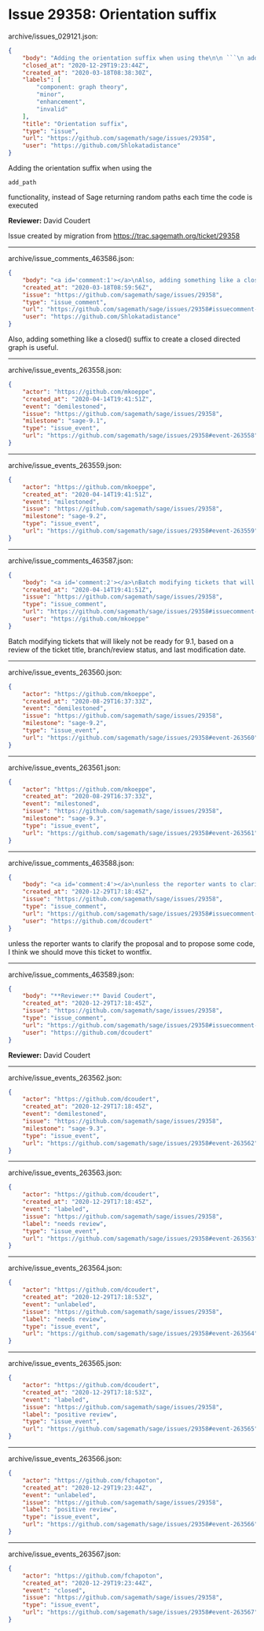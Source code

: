 # Issue 29358: Orientation suffix

archive/issues_029121.json:
```json
{
    "body": "Adding the orientation suffix when using the\n\n ```\n add_path\n```\n functionality, instead of Sage returning random paths each time the code is executed\n\n**Reviewer:** David Coudert\n\nIssue created by migration from https://trac.sagemath.org/ticket/29358\n\n",
    "closed_at": "2020-12-29T19:23:44Z",
    "created_at": "2020-03-18T08:38:30Z",
    "labels": [
        "component: graph theory",
        "minor",
        "enhancement",
        "invalid"
    ],
    "title": "Orientation suffix",
    "type": "issue",
    "url": "https://github.com/sagemath/sage/issues/29358",
    "user": "https://github.com/Shlokatadistance"
}
```
Adding the orientation suffix when using the

 ```
 add_path
```
 functionality, instead of Sage returning random paths each time the code is executed

**Reviewer:** David Coudert

Issue created by migration from https://trac.sagemath.org/ticket/29358





---

archive/issue_comments_463586.json:
```json
{
    "body": "<a id='comment:1'></a>\nAlso, adding something like a closed() suffix to create a closed directed graph is useful.",
    "created_at": "2020-03-18T08:59:56Z",
    "issue": "https://github.com/sagemath/sage/issues/29358",
    "type": "issue_comment",
    "url": "https://github.com/sagemath/sage/issues/29358#issuecomment-463586",
    "user": "https://github.com/Shlokatadistance"
}
```

<a id='comment:1'></a>
Also, adding something like a closed() suffix to create a closed directed graph is useful.



---

archive/issue_events_263558.json:
```json
{
    "actor": "https://github.com/mkoeppe",
    "created_at": "2020-04-14T19:41:51Z",
    "event": "demilestoned",
    "issue": "https://github.com/sagemath/sage/issues/29358",
    "milestone": "sage-9.1",
    "type": "issue_event",
    "url": "https://github.com/sagemath/sage/issues/29358#event-263558"
}
```



---

archive/issue_events_263559.json:
```json
{
    "actor": "https://github.com/mkoeppe",
    "created_at": "2020-04-14T19:41:51Z",
    "event": "milestoned",
    "issue": "https://github.com/sagemath/sage/issues/29358",
    "milestone": "sage-9.2",
    "type": "issue_event",
    "url": "https://github.com/sagemath/sage/issues/29358#event-263559"
}
```



---

archive/issue_comments_463587.json:
```json
{
    "body": "<a id='comment:2'></a>\nBatch modifying tickets that will likely not be ready for 9.1, based on a review of the ticket title, branch/review status, and last modification date.",
    "created_at": "2020-04-14T19:41:51Z",
    "issue": "https://github.com/sagemath/sage/issues/29358",
    "type": "issue_comment",
    "url": "https://github.com/sagemath/sage/issues/29358#issuecomment-463587",
    "user": "https://github.com/mkoeppe"
}
```

<a id='comment:2'></a>
Batch modifying tickets that will likely not be ready for 9.1, based on a review of the ticket title, branch/review status, and last modification date.



---

archive/issue_events_263560.json:
```json
{
    "actor": "https://github.com/mkoeppe",
    "created_at": "2020-08-29T16:37:33Z",
    "event": "demilestoned",
    "issue": "https://github.com/sagemath/sage/issues/29358",
    "milestone": "sage-9.2",
    "type": "issue_event",
    "url": "https://github.com/sagemath/sage/issues/29358#event-263560"
}
```



---

archive/issue_events_263561.json:
```json
{
    "actor": "https://github.com/mkoeppe",
    "created_at": "2020-08-29T16:37:33Z",
    "event": "milestoned",
    "issue": "https://github.com/sagemath/sage/issues/29358",
    "milestone": "sage-9.3",
    "type": "issue_event",
    "url": "https://github.com/sagemath/sage/issues/29358#event-263561"
}
```



---

archive/issue_comments_463588.json:
```json
{
    "body": "<a id='comment:4'></a>\nunless the reporter wants to clarify the proposal and to propose some code, I think we should move this ticket to wontfix.",
    "created_at": "2020-12-29T17:18:45Z",
    "issue": "https://github.com/sagemath/sage/issues/29358",
    "type": "issue_comment",
    "url": "https://github.com/sagemath/sage/issues/29358#issuecomment-463588",
    "user": "https://github.com/dcoudert"
}
```

<a id='comment:4'></a>
unless the reporter wants to clarify the proposal and to propose some code, I think we should move this ticket to wontfix.



---

archive/issue_comments_463589.json:
```json
{
    "body": "**Reviewer:** David Coudert",
    "created_at": "2020-12-29T17:18:45Z",
    "issue": "https://github.com/sagemath/sage/issues/29358",
    "type": "issue_comment",
    "url": "https://github.com/sagemath/sage/issues/29358#issuecomment-463589",
    "user": "https://github.com/dcoudert"
}
```

**Reviewer:** David Coudert



---

archive/issue_events_263562.json:
```json
{
    "actor": "https://github.com/dcoudert",
    "created_at": "2020-12-29T17:18:45Z",
    "event": "demilestoned",
    "issue": "https://github.com/sagemath/sage/issues/29358",
    "milestone": "sage-9.3",
    "type": "issue_event",
    "url": "https://github.com/sagemath/sage/issues/29358#event-263562"
}
```



---

archive/issue_events_263563.json:
```json
{
    "actor": "https://github.com/dcoudert",
    "created_at": "2020-12-29T17:18:45Z",
    "event": "labeled",
    "issue": "https://github.com/sagemath/sage/issues/29358",
    "label": "needs review",
    "type": "issue_event",
    "url": "https://github.com/sagemath/sage/issues/29358#event-263563"
}
```



---

archive/issue_events_263564.json:
```json
{
    "actor": "https://github.com/dcoudert",
    "created_at": "2020-12-29T17:18:53Z",
    "event": "unlabeled",
    "issue": "https://github.com/sagemath/sage/issues/29358",
    "label": "needs review",
    "type": "issue_event",
    "url": "https://github.com/sagemath/sage/issues/29358#event-263564"
}
```



---

archive/issue_events_263565.json:
```json
{
    "actor": "https://github.com/dcoudert",
    "created_at": "2020-12-29T17:18:53Z",
    "event": "labeled",
    "issue": "https://github.com/sagemath/sage/issues/29358",
    "label": "positive review",
    "type": "issue_event",
    "url": "https://github.com/sagemath/sage/issues/29358#event-263565"
}
```



---

archive/issue_events_263566.json:
```json
{
    "actor": "https://github.com/fchapoton",
    "created_at": "2020-12-29T19:23:44Z",
    "event": "unlabeled",
    "issue": "https://github.com/sagemath/sage/issues/29358",
    "label": "positive review",
    "type": "issue_event",
    "url": "https://github.com/sagemath/sage/issues/29358#event-263566"
}
```



---

archive/issue_events_263567.json:
```json
{
    "actor": "https://github.com/fchapoton",
    "created_at": "2020-12-29T19:23:44Z",
    "event": "closed",
    "issue": "https://github.com/sagemath/sage/issues/29358",
    "type": "issue_event",
    "url": "https://github.com/sagemath/sage/issues/29358#event-263567"
}
```
